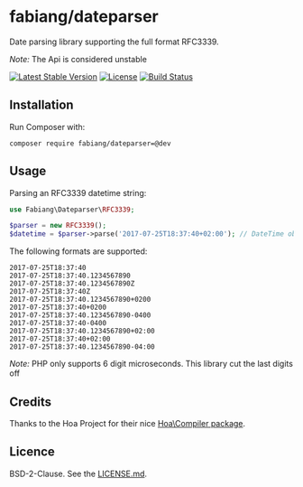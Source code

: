 # fabiang/dateparser

Date parsing library supporting the full format RFC3339.

*Note:* The Api is considered unstable

[![Latest Stable Version](https://poser.pugx.org/fabiang/dateparser/version)](https://packagist.org/packages/fabiang/dateparser)
[![License](https://poser.pugx.org/fabiang/dateparser/license)](https://packagist.org/packages/fabiang/dateparser)
[![Build Status](https://travis-ci.org/fabiang/dateparser.svg?branch=master)](https://travis-ci.org/fabiang/dateparser)

## Installation

Run Composer with:

```
composer require fabiang/dateparser=@dev
```

## Usage

Parsing an RFC3339 datetime string:

```php
use Fabiang\Dateparser\RFC3339;

$parser = new RFC3339();
$datetime = $parser->parse('2017-07-25T18:37:40+02:00'); // DateTime object
```

The following formats are supported:

```
2017-07-25T18:37:40
2017-07-25T18:37:40.1234567890
2017-07-25T18:37:40.1234567890Z
2017-07-25T18:37:40Z
2017-07-25T18:37:40.1234567890+0200
2017-07-25T18:37:40+0200
2017-07-25T18:37:40.1234567890-0400
2017-07-25T18:37:40-0400
2017-07-25T18:37:40.1234567890+02:00
2017-07-25T18:37:40+02:00
2017-07-25T18:37:40.1234567890-04:00
```

*Note:* PHP only supports 6 digit microseconds. This library cut the last digits off

## Credits

Thanks to the Hoa Project for their nice [Hoa\Compiler package](https://github.com/hoaproject/Compiler).

## Licence

BSD-2-Clause. See the [LICENSE.md](LICENSE.md).
